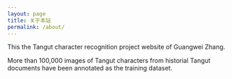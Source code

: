 ```yaml
---
layout: page
title: 关于本站
permalink: /about/
---
```

This the Tangut character recognition project website of Guangwei Zhang.

More than 100,000 images of Tangut characters from historial Tangut documents have been annotated as the training dataset.

